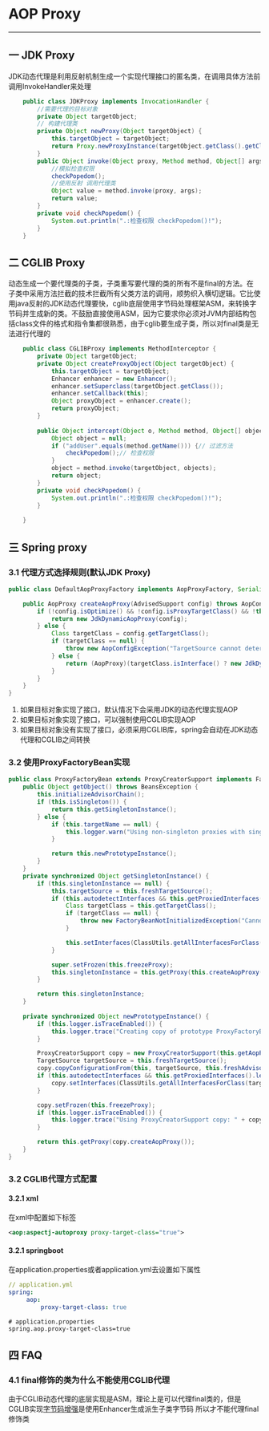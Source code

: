 # AOP Proxy
---
## 一 JDK Proxy
JDK动态代理是利用反射机制生成一个实现代理接口的匿名类，在调用具体方法前调用InvokeHandler来处理
```java
    public class JDKProxy implements InvocationHandler {
    	//需要代理的目标对象
    	private Object targetObject;
    	// 构建代理类
    	private Object newProxy(Object targetObject) {
    		this.targetObject = targetObject;
    		return Proxy.newProxyInstance(targetObject.getClass().getClassLoader(), targetObject.getClass().getInterfaces(), this);
    	}
    	public Object invoke(Object proxy, Method method, Object[] args) throws Throwable {
    		//模拟检查权限
    		checkPopedom();
    		//使用反射 调用代理类
    		Object value = method.invoke(proxy, args);
    		return value;
    	}
    	private void checkPopedom() {
    		System.out.println(".:检查权限 checkPopedom()!");
    	}
    }
```        
## 二 CGLIB Proxy
动态生成一个要代理类的子类，子类重写要代理的类的所有不是final的方法。在子类中采用方法拦截的技术拦截所有父类方法的调用，顺势织入横切逻辑。它比使用java反射的JDK动态代理要快，cglib底层使用字节码处理框架ASM，来转换字节码并生成新的类。不鼓励直接使用ASM，因为它要求你必须对JVM内部结构包括class文件的格式和指令集都很熟悉，由于cglib要生成子类，所以对final类是无法进行代理的
```java
    public class CGLIBProxy implements MethodInterceptor {
        private Object targetObject;
        private Object createProxyObject(Object targetObject) {
            this.targetObject = targetObject;
            Enhancer enhancer = new Enhancer();
            enhancer.setSuperclass(targetObject.getClass());
            enhancer.setCallback(this);
            Object proxyObject = enhancer.create();
            return proxyObject;
        }
    
        public Object intercept(Object o, Method method, Object[] objects, MethodProxy methodProxy) throws Throwable {
            Object object = null;
            if ("addUser".equals(method.getName())) {// 过滤方法
                checkPopedom();// 检查权限
            }
            object = method.invoke(targetObject, objects);
            return object;
        }
        private void checkPopedom() {
            System.out.println(".:检查权限 checkPopedom()!");
        }
    
    }
```    
## 三 Spring proxy
### 3.1 代理方式选择规则(默认JDK Proxy)

```java
public class DefaultAopProxyFactory implements AopProxyFactory, Serializable {

    public AopProxy createAopProxy(AdvisedSupport config) throws AopConfigException {
        if (!config.isOptimize() && !config.isProxyTargetClass() && !this.hasNoUserSuppliedProxyInterfaces(config)) {
            return new JdkDynamicAopProxy(config);
        } else {
            Class targetClass = config.getTargetClass();
            if (targetClass == null) {
                throw new AopConfigException("TargetSource cannot determine target class: Either an interface or a target is required for proxy creation.");
            } else {
                return (AopProxy)(targetClass.isInterface() ? new JdkDynamicAopProxy(config) : DefaultAopProxyFactory.CglibProxyFactory.createCglibProxy(config));
            }
        }
    }
}    
```
1. 如果目标对象实现了接口，默认情况下会采用JDK的动态代理实现AOP
2. 如果目标对象实现了接口，可以强制使用CGLIB实现AOP
3. 如果目标对象没有实现了接口，必须采用CGLIB库，spring会自动在JDK动态代理和CGLIB之间转换
### 3.2 使用ProxyFactoryBean实现
```java
public class ProxyFactoryBean extends ProxyCreatorSupport implements FactoryBean<Object>, BeanClassLoaderAware, BeanFactoryAware {
    public Object getObject() throws BeansException {
        this.initializeAdvisorChain();
        if (this.isSingleton()) {
            return this.getSingletonInstance();
        } else {
            if (this.targetName == null) {
                this.logger.warn("Using non-singleton proxies with singleton targets is often undesirable. Enable prototype proxies by setting the 'targetName' property.");
            }

            return this.newPrototypeInstance();
        }
    }    
    private synchronized Object getSingletonInstance() {
        if (this.singletonInstance == null) {
            this.targetSource = this.freshTargetSource();
            if (this.autodetectInterfaces && this.getProxiedInterfaces().length == 0 && !this.isProxyTargetClass()) {
                Class targetClass = this.getTargetClass();
                if (targetClass == null) {
                    throw new FactoryBeanNotInitializedException("Cannot determine target class for proxy");
                }

                this.setInterfaces(ClassUtils.getAllInterfacesForClass(targetClass, this.proxyClassLoader));
            }

            super.setFrozen(this.freezeProxy);
            this.singletonInstance = this.getProxy(this.createAopProxy());
        }

        return this.singletonInstance;
    }    
    
    private synchronized Object newPrototypeInstance() {
        if (this.logger.isTraceEnabled()) {
            this.logger.trace("Creating copy of prototype ProxyFactoryBean config: " + this);
        }

        ProxyCreatorSupport copy = new ProxyCreatorSupport(this.getAopProxyFactory());
        TargetSource targetSource = this.freshTargetSource();
        copy.copyConfigurationFrom(this, targetSource, this.freshAdvisorChain());
        if (this.autodetectInterfaces && this.getProxiedInterfaces().length == 0 && !this.isProxyTargetClass()) {
            copy.setInterfaces(ClassUtils.getAllInterfacesForClass(targetSource.getTargetClass(), this.proxyClassLoader));
        }

        copy.setFrozen(this.freezeProxy);
        if (this.logger.isTraceEnabled()) {
            this.logger.trace("Using ProxyCreatorSupport copy: " + copy);
        }

        return this.getProxy(copy.createAopProxy());
    }    
}
```

### 3.2 CGLIB代理方式配置
#### 3.2.1 xml
在xml中配置如下标签
```xml
<aop:aspectj-autoproxy proxy-target-class="true"> 
```    
#### 3.2.1 springboot
在application.properties或者application.yml去设置如下属性
```yaml
// application.yml
spring:
     aop:
         proxy-target-class: true
```           
```properties
# application.properties
spring.aop.proxy-target-class=true
``` 
## 四 FAQ
### 4.1 final修饰的类为什么不能使用CGLIB代理
由于CGLIB动态代理的底层实现是ASM，理论上是可以代理final类的，但是CGLIB实现[字节码增强](/markdown/jvm/bytecode.md)是使用Enhancer生成派生子类字节码
所以才不能代理final修饰类
           

